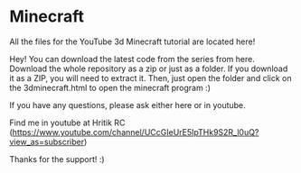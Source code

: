# Minecraft
All the files for the YouTube 3d Minecraft tutorial are located here!

Hey! You can download the latest code from the series from here. 
Download the whole repository as a zip or just as a folder. 
If you download it as a ZIP, you will need to extract it.
Then, just open the folder and click on the 3dminecraft.html to open the minecraft program :)

If you have any questions, please ask either here or in youtube.

Find me in youtube at Hritik RC (https://www.youtube.com/channel/UCcGIeUrE5IpTHk9S2R_l0uQ?view_as=subscriber)

Thanks for the support! :)
